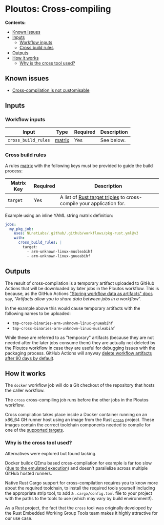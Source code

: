 # Ploutos: Cross-compiling

**Contents:**
- [Known issues](#known-issues)
- [Inputs](#inputs)
  - [Workflow inputs](#workflow-inputs)
  - [Cross build rules](#docker-build-rules)
- [Outputs](#outputs)
- [How it works](#how-it-works)
  - [Why is the cross tool used?](#why-is-the-cross-tool-used)

## Known issues

- [Cross-compilation is not customisable](https://github.com/NLnetLabs/.github/issues/42)

## Inputs

### Workflow inputs

| Input | Type | Required | Description |
|---|---|---|---|
| `cross_build_rules` | [matrix](./key_concepts_and_config.md#matrices) | Yes | See below.  |

### Cross build rules

A rules [matrix](./key_concepts_and_config.md#matrices) with the following keys must be provided to guide the build process:

| Matrix Key | Required | Description |
|---|---|---|
| `target` | Yes | A list of [Rust target triples](https://doc.rust-lang.org/nightly/rustc/platform-support.html) to cross-compile your application for. |

Example using an inline YAML string matrix definition:

```yaml
jobs:
  my_pkg_job:
    uses: NLnetLabs/.github/.github/workflows/pkg-rust.yml@v3
    with:
      cross_build_rules: |
        target:
          - arm-unknown-linux-musleabihf
          - arm-unknown-linux-gnueabihf
```

## Outputs

The result of cross-compilation is a temporary artifact uploaded to GitHub Actions that will be downloaded by later jobs in the Ploutos workflow. This is because, as the GitHub Actions ["Storing workflow data as artifacts" docs](https://docs.github.com/en/actions/using-workflows/storing-workflow-data-as-artifacts) say, _"Artifacts allow you to share data between jobs in a workflow_".

In the example above this would cause temporary artifacts with the following names to be uploaded:

- `tmp-cross-binaries-arm-unknown-linux-gnueabihf`
- `tmp-cross-binaries-arm-unknown-linux-musleabihf`

While these are referred to as "temporary" artifacts (because they are not needed after the later jobs consume them) they are actually not deleted by the Ploutos workflow in case they are useful for debugging issues with the packaging process. GitHub Actions will anyway [delete workflow artifacts after 90 days by default](https://docs.github.com/en/actions/using-workflows/storing-workflow-data-as-artifacts#about-workflow-artifacts).

## How it works

The `docker` workflow job will do a Git checkout of the repository that hosts the caller workflow.

The `cross` cross-compiling job runs before the other jobs in the Ploutos workflow.

Cross compilation takes place inside a Docker container running on an x86_64 GH runner host using an image from the Rust [`cross`](https://github.com/cross-rs/cross) project. These images contain the correct toolchain components needed to compile for one of the [supported targets](https://github.com/cross-rs/cross#supported-targets).

### Why is the cross tool used?

Alternatives were explored but found lacking.

Docker buildx QEmu based cross-compilation for example is far too slow ([due to the emulated execution](https://github.com/multiarch/qemu-user-static/issues/176#issuecomment-1191078533)) and doesn't parallelize across multiple GitHub hosted runners.

Native Rust Cargo support for cross-compilation requires you to know more about the required toolchain, to install the required tools yourself including the appropriate strip tool, to add a `.cargo/config.toml` file to your project with the paths to the tools to use (which may vary by build environment!).

As a Rust project, the fact that the `cross` tool was originally developed by the Rust Embedded Working Group Tools team makes it highly attractive for our use case.